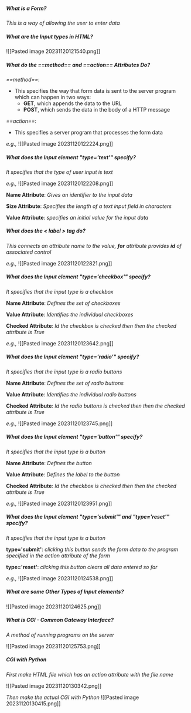 
##### What is a Form?
*This is a way of allowing the user to enter data*


##### What are the Input types in HTML?

![[Pasted image 20231120121540.png]]


##### What do the ==method== and ==action== Attributes Do?

*==method==*:
- This specifies the way that form data is sent to the server program which can happen in two ways:
	- **GET**, which appends the data to the URL
	- **POST**, which sends the data in the body of a HTTP message

*==action==*:
- This specifies a server program that processes the form data

*e.g.,*
![[Pasted image 20231120122224.png]]


##### What does the Input element "type='text'" specify?
*It specifies that the type of user input is text*

*e.g.,*
![[Pasted image 20231120122208.png]]

**Name Attribute**:
*Gives an identifier to the input data*

**Size Attribute**:
*Specifies the length of a text input field in characters*

**Value Attribute**:
*specifies an initial value for the input data*


##### What does the < label > tag do?

*This connects an attribute name to the value, **for** attribute provides **id** of associated control*

*e.g.,*
![[Pasted image 20231120122821.png]]


##### What does the Input element "type='checkbox'" specify?
*It specifies that the input type is a checkbox*

**Name Attribute**:
*Defines the set of checkboxes*

**Value Attribute**:
*Identifies the individual checkboxes*

**Checked Attribute**:
*Id the checkbox is checked then then the checked attribute is True*

*e.g.,*
![[Pasted image 20231120123642.png]]


##### What does the Input element "type='radio'" specify?
*It specifies that the input type is a radio buttons*

**Name Attribute**:
*Defines the set of radio buttons*

**Value Attribute**:
*Identifies the individual radio buttons*

**Checked Attribute**:
*Id the radio buttons is checked then then the checked attribute is True*

*e.g.,*
![[Pasted image 20231120123745.png]]


##### What does the Input element "type='button'" specify?
*It specifies that the input type is a button*

**Name Attribute**:
*Defines the button*

**Value Attribute**:
*Defines the label to the button*

**Checked Attribute**:
*Id the checkbox is checked then then the checked attribute is True*

*e.g.,*
![[Pasted image 20231120123951.png]]


##### What does the Input element "type='submit'" and "type='reset'" specify?
*It specifies that the input type is a button*

**type='submit'**:
*clicking this button sends the form data to the program specified in the action attribute of the form*

**type='reset'**:
*clicking this button clears all data entered so far*

*e.g.,*
![[Pasted image 20231120124538.png]]


##### What are some Other Types of Input elements?
![[Pasted image 20231120124625.png]]


##### What is CGI - Common Gateway Interface?
*A method of running programs on the server*

![[Pasted image 20231120125753.png]]


##### CGI with Python

*First make HTML file which has an action attribute with the file name*

![[Pasted image 20231120130342.png]]

*Then make the actual CGI with Python*
![[Pasted image 20231120130415.png]]